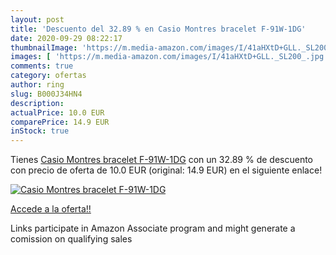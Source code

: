 ```yaml
---
layout: post
title: 'Descuento del 32.89 % en Casio Montres bracelet F-91W-1DG'
date: 2020-09-29 08:22:17
thumbnailImage: 'https://m.media-amazon.com/images/I/41aHXtD+GLL._SL200_.jpg'
images: [ 'https://m.media-amazon.com/images/I/41aHXtD+GLL._SL200_.jpg' ]
comments: true
category: ofertas
author: ring
slug: B000J34HN4
description:
actualPrice: 10.0 EUR
comparePrice: 14.9 EUR
inStock: true
---
```


Tienes [Casio Montres bracelet F-91W-1DG](https://www.amazon.fr/dp/B000J34HN4/?tag=tolees0d-21) con un 32.89 % de descuento con precio de oferta de 10.0 EUR (original: 14.9 EUR) en el siguiente enlace!

[![Casio Montres bracelet F-91W-1DG](https://m.media-amazon.com/images/I/41aHXtD+GLL._SL200_.jpg)](https://www.amazon.fr/dp/B000J34HN4/?tag=tolees0d-21)

[Accede a la oferta!!](https://www.amazon.fr/dp/B000J34HN4/?tag=tolees0d-21)

Links participate in Amazon Associate program and might generate a comission on qualifying sales


